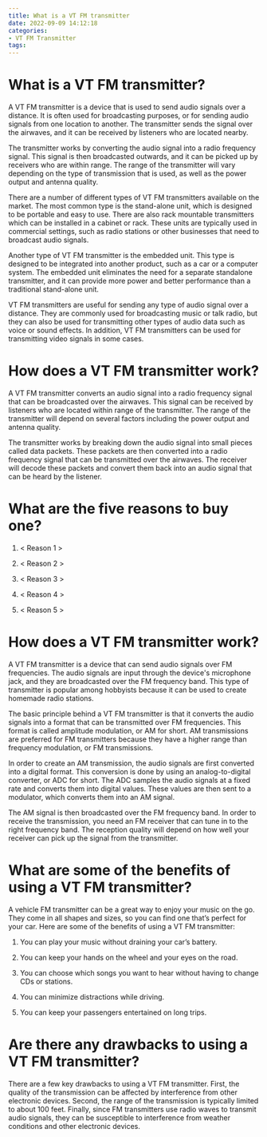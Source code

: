 ```yaml
---
title: What is a VT FM transmitter
date: 2022-09-09 14:12:18
categories:
- VT FM Transmitter
tags:
---
```



#  What is a VT FM transmitter?

A VT FM transmitter is a device that is used to send audio signals over a distance. It is often used for broadcasting purposes, or for sending audio signals from one location to another. The transmitter sends the signal over the airwaves, and it can be received by listeners who are located nearby.

The transmitter works by converting the audio signal into a radio frequency signal. This signal is then broadcasted outwards, and it can be picked up by receivers who are within range. The range of the transmitter will vary depending on the type of transmission that is used, as well as the power output and antenna quality.

There are a number of different types of VT FM transmitters available on the market. The most common type is the stand-alone unit, which is designed to be portable and easy to use. There are also rack mountable transmitters which can be installed in a cabinet or rack. These units are typically used in commercial settings, such as radio stations or other businesses that need to broadcast audio signals.

Another type of VT FM transmitter is the embedded unit. This type is designed to be integrated into another product, such as a car or a computer system. The embedded unit eliminates the need for a separate standalone transmitter, and it can provide more power and better performance than a traditional stand-alone unit.

VT FM transmitters are useful for sending any type of audio signal over a distance. They are commonly used for broadcasting music or talk radio, but they can also be used for transmitting other types of audio data such as voice or sound effects. In addition, VT FM transmitters can be used for transmitting video signals in some cases.

# How does a VT FM transmitter work?

A VT FM transmitter converts an audio signal into a radio frequency signal that can be broadcasted over the airwaves. This signal can be received by listeners who are located within range of the transmitter. The range of the transmitter will depend on several factors including the power output and antenna quality.

The transmitter works by breaking down the audio signal into small pieces called data packets. These packets are then converted into a radio frequency signal that can be transmitted over the airwaves. The receiver will decode these packets and convert them back into an audio signal that can be heard by the listener.

#  What are the five reasons to buy one?

1. < Reason 1 >

2. < Reason 2 >

3. < Reason 3 >

4. < Reason 4 >

5. < Reason 5 >

#  How does a VT FM transmitter work?

A VT FM transmitter is a device that can send audio signals over FM frequencies. The audio signals are input through the device's microphone jack, and they are broadcasted over the FM frequency band. This type of transmitter is popular among hobbyists because it can be used to create homemade radio stations.

The basic principle behind a VT FM transmitter is that it converts the audio signals into a format that can be transmitted over FM frequencies. This format is called amplitude modulation, or AM for short. AM transmissions are preferred for FM transmitters because they have a higher range than frequency modulation, or FM transmissions.

In order to create an AM transmission, the audio signals are first converted into a digital format. This conversion is done by using an analog-to-digital converter, or ADC for short. The ADC samples the audio signals at a fixed rate and converts them into digital values. These values are then sent to a modulator, which converts them into an AM signal.

The AM signal is then broadcasted over the FM frequency band. In order to receive the transmission, you need an FM receiver that can tune in to the right frequency band. The reception quality will depend on how well your receiver can pick up the signal from the transmitter.

#  What are some of the benefits of using a VT FM transmitter?

A vehicle FM transmitter can be a great way to enjoy your music on the go. They come in all shapes and sizes, so you can find one that’s perfect for your car. Here are some of the benefits of using a VT FM transmitter:

1. You can play your music without draining your car’s battery.

2. You can keep your hands on the wheel and your eyes on the road.

3. You can choose which songs you want to hear without having to change CDs or stations.

4. You can minimize distractions while driving.

5. You can keep your passengers entertained on long trips.

#  Are there any drawbacks to using a VT FM transmitter?

There are a few key drawbacks to using a VT FM transmitter. First, the quality of the transmission can be affected by interference from other electronic devices. Second, the range of the transmission is typically limited to about 100 feet. Finally, since FM transmitters use radio waves to transmit audio signals, they can be susceptible to interference from weather conditions and other electronic devices.
